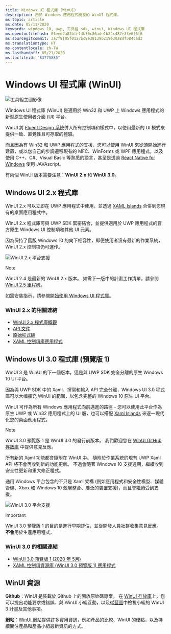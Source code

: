 ```yaml
---
title: Windows UI 程式庫 (WinUI)
description: 用於 Windows 應用程式開發的 WinUI 程式庫。
ms.topic: article
ms.date: 05/11/2020
keywords: windows 10, uwp, 工具組 sdk, winui, Windows UI 程式庫
ms.openlocfilehash: 01eed4a82bfe14b70c86ade1b82c487e33e6f6f6
ms.sourcegitcommit: 3a7f9f05f0127bc8e38139b219e30a8df584cad3
ms.translationtype: HT
ms.contentlocale: zh-TW
ms.lasthandoff: 05/21/2020
ms.locfileid: "83775885"
---
```

# <a name="windows-ui-library-winui"></a>Windows UI 程式庫 (WinUI)

![工具組主圖影像](../images/logo-winui.png)

Windows UI 程式庫 (WinUI) 是適用於 Win32 和 UWP 上 Windows 應用程式的新型原生使用者介面 (UI) 平台。

WinUI 將 [Fluent Design 系統](https://www.microsoft.com/design/fluent/#/)併入所有控制項和樣式中，以使用最新的 UI 模式來提供一致、直覺性且可存取的體驗。

而且因為有 Win32 和 UWP 應用程式的支援，您可以使用 WinUI 來從頭開始進行建置，或以您自己的步調遷移現有的 MFC、WinForms 或 WPF 應用程式，以及使用 C++、C#、Visual Basic 等熟悉的語言，甚至是透過 [React Native for Windows](https://microsoft.github.io/react-native-windows/) 使用 JAVAscript。

有兩個 WinUI 版本需要注意：**WinUI 2.x** 和 **WinUI 3.0**。

## <a name="windows-ui-2x-library"></a>Windows UI 2.x 程式庫

WinUI 2.x 可以立即在 UWP 應用程式中使用，並透過 [XAML Islands](/windows/apps/desktop/modernize/xaml-islands) 合併到您現有的桌面應用程式中。

WinUI 2.x 程式庫可與 UWP SDK 緊密結合，並提供適用於 UWP 應用程式的官方原生 Windows UI 控制項和其他 UI 元素。

因為保持了舊版 Windows 10 的向下相容性，即便使用者沒有最新的作業系統，WinUI 2.x 控制項仍可運作。

![WinUI 2.x 平台支援](../images/platforms-winui2.png)

> [!NOTE]
> WinUI 2.4 是最新的 WinUI 2.x 版本。 如需下一版中的計畫工作清單，請參閱 [WinUI 2.5 里程碑](https://github.com/microsoft/microsoft-ui-xaml/milestone/10)。

如需安裝指示，請參閱[開始使用 Windows UI 程式庫](winui2/getting-started.md)。

### <a name="related-links-for-winui-2x"></a>WinUI 2.x 的相關連結

- [WinUI 2.x 程式庫概觀](winui2/index.md)
- [API 文件](https://docs.microsoft.com/uwp/api/overview/winui/)
- [原始程式碼](https://aka.ms/winui)
- [XAML 控制項庫應用程式](https://www.microsoft.com/p/xaml-controls-gallery/9msvh128x2zt)

## <a name="windows-ui-30-library-preview-1"></a>Windows UI 3.0 程式庫 (預覽版 1)

WinUI 3 是 WinUI 的下一個版本，這是與 UWP SDK 完全分離的原生 Windows 10 UI 平台。

因為與 UWP SDK 中的 Xaml、撰寫和輸入 API 完全分離，Windows UI 3.0 程式庫可以大幅擴充 WinUI 的範圍，以包含完整的 Windows 10 原生 UI 平台。

WinUI 可作為所有 Windows 應用程式向前邁進的路徑 - 您可以使用此平台作為原生 UWP 或 Win32 應用程式上的 UI 層，也可以搭配 [Xaml Islands](https://docs.microsoft.com/windows/apps/desktop/modernize/xaml-islands) 來逐一現代化您的桌面應用程式。

> [!NOTE]
> WinUI 3.0 預覽版 1 是 WinUI 3.0 的發行前版本。 我們歡迎您在 [WinUI GitHub 存放庫](https://github.com/microsoft/microsoft-ui-xaml) 中提供意見反應。

所有新的 Xaml 功能都會隨附在 WinUI 中。 隨附於作業系統的現有 UWP Xaml API 將不會再收到新的功能更新。 不過會隨著 Windows 10 支援週期，繼續收到安全性更新和重大修正程式。

通用 Windows 平台包含的不只是 Xaml 架構 (例如應用程式和安全性模型、媒體管線、Xbox 和 Windows 10 殼層整合、廣泛的裝置支援)，而且會繼續受到支援。

![WinUI 3.0 平台支援](../images/platforms-winui3.png)

> [!Important]
> WinUI 3.0 預覽版 1 的目的是進行早期評估，並從開發人員社群收集意見反應。 **不會**用於生產應用程式。

### <a name="related-links-for-winui-30"></a>WinUI 3.0 的相關連結

- [WinUI 3.0 預覽版 1 (2020 年 5月)](winui3/index.md)
- [XAML 控制項資源庫 (WinUI 3.0 預覽版 1) 應用程式](https://github.com/microsoft/Xaml-Controls-Gallery/tree/winui3preview)

## <a name="winui-resources"></a>WinUI 資源

**Github**：WinUI 是裝載於 Github 上的開放原始碼專案。 在 [WinUI 存放庫](https://github.com/microsoft/microsoft-ui-xaml)上，您可以提出功能要求或錯誤、與 WinUI 小組互動，以及從[藍圖](https://github.com/microsoft/microsoft-ui-xaml/blob/master/docs/roadmap.md)中檢視小組的 WinUI 3 計畫及其他事項。

**網站**：[WinUI 網站](https://aka.ms/winui)提供許多實用資訊，例如產品的比較、WinUI 的優點，以及持續關注產品和產品小組最新資訊的方式。
